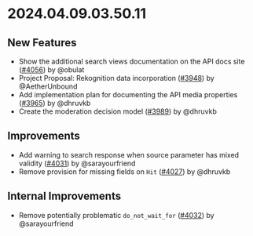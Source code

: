 # 2024.04.09.03.50.11

## New Features

- Show the additional search views documentation on the API docs site
  ([#4056](https://github.com/WordPress/openverse/pull/4056)) by @obulat
- Project Proposal: Rekognition data incorporation
  ([#3948](https://github.com/WordPress/openverse/pull/3948)) by @AetherUnbound
- Add implementation plan for documenting the API media properties
  ([#3965](https://github.com/WordPress/openverse/pull/3965)) by @dhruvkb
- Create the moderation decision model
  ([#3989](https://github.com/WordPress/openverse/pull/3989)) by @dhruvkb

## Improvements

- Add warning to search response when source parameter has mixed validity
  ([#4031](https://github.com/WordPress/openverse/pull/4031)) by @sarayourfriend
- Remove provision for missing fields on `Hit`
  ([#4027](https://github.com/WordPress/openverse/pull/4027)) by @dhruvkb

## Internal Improvements

- Remove potentially problematic `do_not_wait_for`
  ([#4032](https://github.com/WordPress/openverse/pull/4032)) by @sarayourfriend
